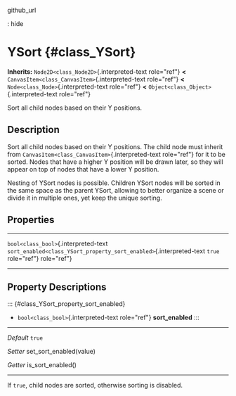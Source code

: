 github\_url

:   hide

YSort {#class_YSort}
=====

**Inherits:** `Node2D<class_Node2D>`{.interpreted-text role="ref"}
**\<** `CanvasItem<class_CanvasItem>`{.interpreted-text role="ref"}
**\<** `Node<class_Node>`{.interpreted-text role="ref"} **\<**
`Object<class_Object>`{.interpreted-text role="ref"}

Sort all child nodes based on their Y positions.

Description
-----------

Sort all child nodes based on their Y positions. The child node must
inherit from `CanvasItem<class_CanvasItem>`{.interpreted-text
role="ref"} for it to be sorted. Nodes that have a higher Y position
will be drawn later, so they will appear on top of nodes that have a
lower Y position.

Nesting of YSort nodes is possible. Children YSort nodes will be sorted
in the same space as the parent YSort, allowing to better organize a
scene or divide it in multiple ones, yet keep the unique sorting.

Properties
----------

  -------------------------------------- --------------------------------------------------------------------- --------
  `bool<class_bool>`{.interpreted-text   `sort_enabled<class_YSort_property_sort_enabled>`{.interpreted-text   `true`
  role="ref"}                            role="ref"}                                                           

  -------------------------------------- --------------------------------------------------------------------- --------

Property Descriptions
---------------------

::: {#class_YSort_property_sort_enabled}
-   `bool<class_bool>`{.interpreted-text role="ref"} **sort\_enabled**
:::

  ----------- ---------------------------
  *Default*   `true`

  *Setter*    set\_sort\_enabled(value)

  *Getter*    is\_sort\_enabled()
  ----------- ---------------------------

If `true`, child nodes are sorted, otherwise sorting is disabled.
